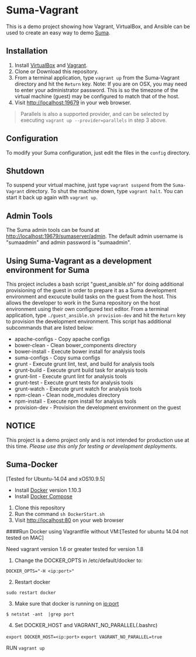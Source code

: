 # Suma-Vagrant

This is a demo project showing how Vagrant, VirtualBox, and Ansible can be used to create an easy way to demo [Suma](https://github.com/cazzerson/Suma).

## Installation

1. Install [VirtualBox](https://www.virtualbox.org/wiki/Downloads) and [Vagrant](https://www.vagrantup.com/downloads.html).
2. Clone or Download this repository.
3. From a terminal application, type `vagrant up` from the Suma-Vagrant directory and hit the `Return` key. Note: If you are on OSX, you may need to enter your administrator password. This is so the timezone of the virtual machine (guest) may be configured to match that of the host.
4. Visit [http://localhost:19679](http://localhost:19679) in your web browser.

> Parallels is also a supported provider, and can be selected
by executing `vagrant up --provider=parallels` in step 3 above.

## Configuration

To modify your Suma configuration, just edit the files in the `config` directory.

## Shutdown

To suspend your virtual machine, just type `vagrant suspend` from the `Suma-Vagrant` directory. To shut the machine down, type `vagrant halt`. You can start it back up again with `vagrant up`.

## Admin Tools

The Suma admin tools can be found at [http://localhost:19679/sumaserver/admin](http://localhost:19679/sumaserver/admin). The default admin username is "sumaadmin" and admin password is "sumaadmin".

## Using Suma-Vagrant as a development environment for Suma

This project includes a bash script "guest_ansible.sh" for doing additional provisioning of the guest in order to prepare it as a Suma development environment and excucute build tasks on the guest from the host. This allows the developer to work in the Suma repository on the host environment using their own configured text editor. From a terminal application, type `./guest_ansible.sh provision-dev` and hit the `Return` key to provision the development environment. This script has additional subcommands that are listed below:

  * apache-configs - Copy apache configs
  * bower-clean    - Clean bower_components directory
  * bower-install  - Execute bower install for analysis tools
  * suma-configs   - Copy suma configs
  * grunt          - Execute grunt lint, test, and build for analysis tools
  * grunt-build    - Execute grunt build task for analysis tools
  * grunt-lint     - Execute grunt lint for analysis tools
  * grunt-test     - Execute grunt tests for analysis tools
  * grunt-watch    - Execute grunt watch for analysis tools
  * npm-clean      - Clean node_modules directory
  * npm-install    - Execute npm install for analysis tools
  * provision-dev  - Provision the development environment on the guest

## NOTICE

This project is a demo project only and is not intended for production use at this time. *Please use this only for testing or development deployments*.

## Suma-Docker

[Tested for Ubuntu-14.04 and xOS10.9.5]

 - Install [Docker](https://docs.docker.com/engine/installation/) version 1.10.3
 - Install [Docker Compose](https://docs.docker.com/compose/install/)

 1) Clone this repository
 2) Run the command `sh DockerStart.sh`
 3) Visit [http://localhost:80](http://localhost:80) on your web browser
 
####Run Docker using Vagrantfile without VM:[Tested for ubuntu 14.04 not tested on MAC]

Need vagrant version 1.6 or greater tested for version 1.8
 
1) Change the DOCKER_OPTS in /etc/default/docker to:

 ` DOCKER_OPTS="-H <ip:port>" `

 2) Restart docker
 
 ` sudo restart docker `

 3) Make sure that docker is running on <ip:port> 
 
 ` $ netstat -ant  |grep port `
 
 4) Set DOCKER_HOST and VAGRANT_NO_PARALLEL(.bashrc)
 
 ` export DOCKER_HOST=<ip:port> `
 ` export VAGRANT_NO_PARALLEL=true `
       
 RUN
 `vagrant up`
 


